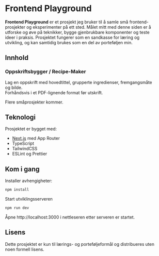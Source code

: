 # Frontend Playground

**Frontend Playground** er et prosjekt jeg bruker til å samle små frontend-prosjekter og eksperimenter på ett sted.
Målet mitt med denne siden er å utforske og øve på teknikker, bygge gjenbrukbare komponenter og teste ideer i praksis.
Prosjektet fungerer som en sandkasse for læring og utvikling, og kan samtidig brukes som en del av porteføljen min.

## Innhold

### Oppskriftsbygger / Recipe-Maker

Lag en oppskrift med hovedtittel, grupperte ingredienser, fremgangsmåte og bilde.  
Forhåndsvis i et PDF-lignende format før utskrift.

Flere småprosjekter kommer.

## Teknologi

Prosjektet er bygget med:

- [Next.js](https://nextjs.org/) med App Router
- TypeScript
- TailwindCSS
- ESLint og Prettier

## Kom i gang

Installer avhengigheter:

```sh
npm install
```

Start utviklingsserveren

```sh
npm run dev
```

Åpne http://localhost:3000 i nettleseren etter serveren er startet.

## Lisens

Dette prosjektet er kun til lærings- og porteføljeformål og distribueres uten noen formell lisens.
